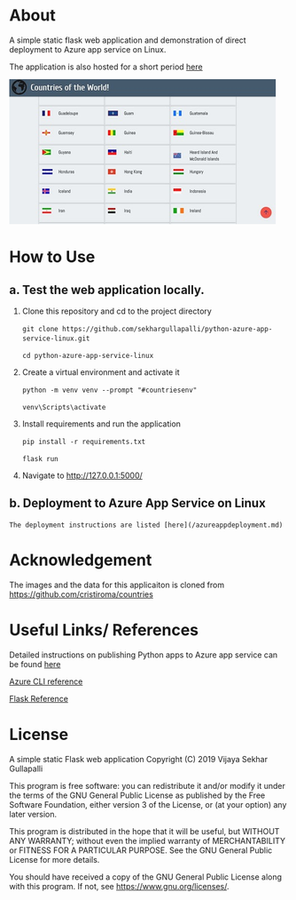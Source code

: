 # About
A simple static flask web application and demonstration of direct deployment to Azure app service on Linux.

The application is also hosted for a short period [here](http://countries.eu.pythonanywhere.com/)

![](/appcapture.jpg)


# How to Use

## a. Test the web application locally.

1. Clone this repository and cd to the project directory

    `git clone https://github.com/sekhargullapalli/python-azure-app-service-linux.git`

    `cd python-azure-app-service-linux`

2. Create a virtual environment and activate it

    `python -m venv venv --prompt "#countriesenv"`

    `venv\Scripts\activate`

3. Install requirements and run the application
    
    `pip install -r requirements.txt`

    `flask run`

4. Navigate to http://127.0.0.1:5000/ 

## b. Deployment to Azure App Service on Linux

    The deployment instructions are listed [here](/azureappdeployment.md)

# Acknowledgement
The images and the data for this applicaiton is cloned from
https://github.com/cristiroma/countries

# Useful Links/ References
Detailed instructions on publishing Python apps to Azure app service can be found [here](https://docs.microsoft.com/en-us/visualstudio/python/publishing-python-web-applications-to-azure-from-visual-studio?view=vs-2017)

[Azure CLI reference](https://docs.microsoft.com/en-us/cli/azure/reference-index?view=azure-cli-latest)

[Flask Reference](https://blog.miguelgrinberg.com/post/the-flask-mega-tutorial-part-i-hello-world)

# License

A simple static Flask web application
Copyright (C) 2019  Vijaya Sekhar Gullapalli

This program is free software: you can redistribute it and/or modify
it under the terms of the GNU General Public License as published by
the Free Software Foundation, either version 3 of the License, or
(at your option) any later version.

This program is distributed in the hope that it will be useful,
but WITHOUT ANY WARRANTY; without even the implied warranty of
MERCHANTABILITY or FITNESS FOR A PARTICULAR PURPOSE.  See the
GNU General Public License for more details.

You should have received a copy of the GNU General Public License
along with this program.  If not, see <https://www.gnu.org/licenses/>.